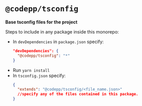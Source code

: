 # `@codepp/tsconfig`

**Base tsconfig files for the project**

Steps to include in any package inside this monorepo:

- In `devDependencies` in `package.json` specify:
  ```json
  "devDependencies": {
    "@codepp/tsconfig": "*"
  }
  ```
- Run `yarn install`
- In `tsconfig.json` specify:
  ```json
  {
    "extends": "@codepp/tsconfig/<file_name.json>"
    //specify any of the files contained in this package.
  }
  ```
